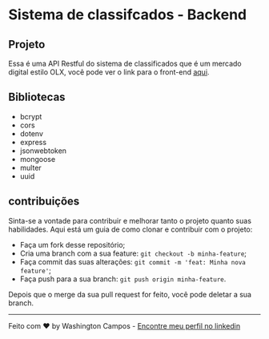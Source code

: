 # Sistema de classifcados - Backend

## Projeto

Essa é uma API Restful do sistema de classificados que é um mercado digital estilo OLX,
você pode ver o link para o front-end [aqui](https://github.com/washington299/classificados-frontend).

## Bibliotecas

- bcrypt
- cors
- dotenv
- express
- jsonwebtoken
- mongoose
- multer
- uuid

## contribuições

Sinta-se a vontade para contribuir e melhorar tanto o projeto quanto suas habilidades. Aqui está um guia de como clonar e contribuir com o projeto:

- Faça um fork desse repositório;
- Cria uma branch com a sua feature: `git checkout -b minha-feature`;
- Faça commit das suas alterações: `git commit -m 'feat: Minha nova feature'`;
- Faça push para a sua branch: `git push origin minha-feature`.

Depois que o merge da sua pull request for feito, você pode deletar a sua branch.

---

Feito com ♥ by Washington Campos - [Encontre meu perfil no linkedin](https://www.linkedin.com/in/washington-campos-741771162/)
